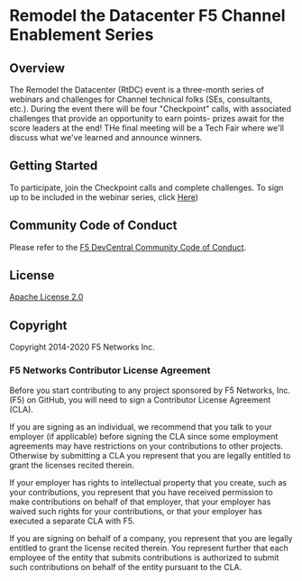 # Remodel the Datacenter F5 Channel Enablement Series

## Overview
The Remodel the Datacenter (RtDC) event is a three-month series of webinars and challenges for Channel technical folks (SEs, consultants, etc.). During the event there will be four "Checkpoint" calls, with associated challenges that provide an opportunity to earn points- prizes await for the score leaders at the end! THe final meeting will be a Tech Fair where we'll discuss what we've learned and announce winners.

## Getting Started
To participate, join the Checkpoint calls and complete challenges. To sign up to be included in the webinar series, click [Here](https://f5networks.zoom.us/meeting/register/tJ0odeuhqzovEtEnYJHieSDq7u2IyTWapOXR))


## Community Code of Conduct
Please refer to the [F5 DevCentral Community Code of Conduct](code_of_conduct.md).


## License
[Apache License 2.0](LICENSE)

## Copyright
Copyright 2014-2020 F5 Networks Inc.


### F5 Networks Contributor License Agreement

Before you start contributing to any project sponsored by F5 Networks, Inc. (F5) on GitHub, you will need to sign a Contributor License Agreement (CLA).

If you are signing as an individual, we recommend that you talk to your employer (if applicable) before signing the CLA since some employment agreements may have restrictions on your contributions to other projects.
Otherwise by submitting a CLA you represent that you are legally entitled to grant the licenses recited therein.

If your employer has rights to intellectual property that you create, such as your contributions, you represent that you have received permission to make contributions on behalf of that employer, that your employer has waived such rights for your contributions, or that your employer has executed a separate CLA with F5.

If you are signing on behalf of a company, you represent that you are legally entitled to grant the license recited therein.
You represent further that each employee of the entity that submits contributions is authorized to submit such contributions on behalf of the entity pursuant to the CLA.
